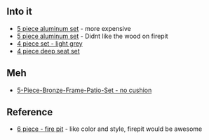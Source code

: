 ## Into it
- [5 piece aluminum set](https://www.homedepot.com/p/Noble-House-Cape-Coral-Silver-Finish-5-Piece-Aluminum-Patio-Fire-Pit-Conversation-Set-with-Khaki-Cushions-11883/304687425) - more expensive
- [5 piece aluminum set](https://www.homedepot.com/p/Noble-House-Cape-Coral-Khaki-5-Piece-Aluminum-Patio-Fire-Pit-Conversation-Set-with-Khaki-Cushions-10024/304687576) - Didnt like the wood on firepit
- [4 piece set - light grey](https://www.lowes.com/pd/Style-Selections-Whitehaven-4-Conversation-Set-with-Light-Gray-Cushion-Seat/1003197996)
- [4 piece deep seat set](https://www.lowes.com/pd/Donglin-Furniture-William-Sport-4pcs-Deep-Seating-Set-Grey-with-Furniture-Cover/5001504573)

## Meh

- [5-Piece-Bronze-Frame-Patio-Set - no cushion](https://www.lowes.com/pd/Hanover-Brigantine-5-Piece-Bronze-Frame-Patio-Set-with-Tan/1002512790)

## Reference

- [6 piece - fire pit](https://www.lowes.com/pd/Hanover-Strathmere-6-Piece-Metal-Frame-Patio-Conversation-Set-with-Cushions/1000811196) - like color and style, firepit would be awesome